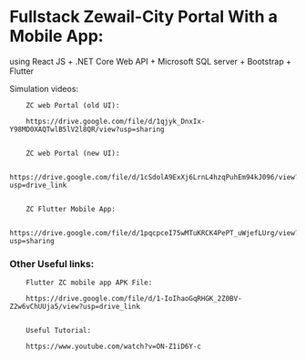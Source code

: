 
#  Fullstack Zewail-City Portal With a Mobile App:

using React JS + .NET Core Web API + Microsoft SQL server + Bootstrap + Flutter 


Simulation videos:


        ZC web Portal (old UI):

        https://drive.google.com/file/d/1qjyk_DnxIx-Y98MD0XAQTwlB5lV2l8QR/view?usp=sharing

       
        ZC web Portal (new UI):
        
        https://drive.google.com/file/d/1cSdolA9ExXj6LrnL4hzqPuhEm94kJ096/view?usp=drive_link
        
       
        ZC Flutter Mobile App:
        
        https://drive.google.com/file/d/1pqcpceI75wMTuKRCK4PePT_uWjefLUrg/view?usp=sharing


       

        



### Other Useful links:

        Flutter ZC mobile app APK File:
        
        https://drive.google.com/file/d/1-IoIhaoGqRHGK_2Z0BV-Z2w6vChUUja5/view?usp=drive_link
        
        
        Useful Tutorial:
        
        https://www.youtube.com/watch?v=ON-Z1iD6Y-c
   


